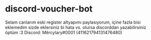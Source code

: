 # discord-voucher-bot
Selam canlarım eski register altyapımı paylasıyorum, içine fazla bisi eklemedim sizde eklersiniz bi hata vs. olursa discorddan yazabilirsiniz öptüm :3
Discord: Mêrcylary#0001 (411621794131476480)
